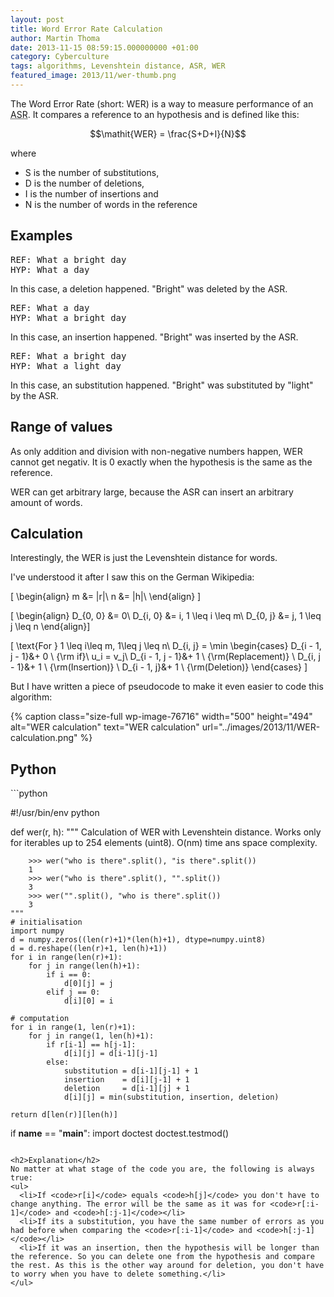 ```yaml
---
layout: post
title: Word Error Rate Calculation
author: Martin Thoma
date: 2013-11-15 08:59:15.000000000 +01:00
category: Cyberculture
tags: algorithms, Levenshtein distance, ASR, WER
featured_image: 2013/11/wer-thumb.png
---
```

The Word Error Rate (short: WER) is a way to measure performance of an <abbr title="Automatic Speech Recognizer">ASR</abbr>. It compares a reference to an hypothesis and is defined like this:

$$\mathit{WER} = \frac{S+D+I}{N}$$

where
<ul>
  <li>S is the number of substitutions,</li>
  <li>D is the number of deletions,</li>
  <li>I is the number of insertions and</li>
  <li>N is the number of words in the reference</li>
</ul>

## Examples

<pre>REF: What a bright day
HYP: What a day</pre>

In this case, a deletion happened. "Bright" was deleted by the ASR.

<pre>REF: What a day
HYP: What a bright day</pre>

In this case, an insertion happened. "Bright" was inserted by the ASR.

<pre>REF: What a bright day
HYP: What a light day</pre>

In this case, an substitution happened. "Bright" was substituted by "light" by
the ASR.

## Range of values

As only addition and division with non-negative
numbers happen, WER cannot get negativ. It is 0 exactly when the hypothesis is
the same as the reference.

WER can get arbitrary large, because the ASR can insert an arbitrary amount of
words.

<h2>Calculation</h2>
Interestingly, the WER is just the Levenshtein distance for words.

I've understood it after I saw this on the German Wikipedia:

\[
\begin{align}
m &= |r|\\
n &= |h|\\
\end{align}
\]

\[
\begin{align}
D_{0, 0} &= 0\\
D_{i, 0} &= i, 1 \leq i \leq m\\
D_{0, j} &= j, 1 \leq j \leq n
\end{align}\]

\[
\text{For } 1 \leq i\leq m, 1\leq j \leq n\\
D_{i, j} = \min \begin{cases}
D_{i - 1, j - 1}&+ 0 \ {\rm if}\ u_i = v_j\\
D_{i - 1, j - 1}&+ 1 \ {\rm(Replacement)} \\
D_{i, j - 1}&+ 1 \ {\rm(Insertion)} \\
D_{i - 1, j}&+ 1 \ {\rm(Deletion)}
\end{cases}
\]

But I have written a piece of pseudocode to make it even easier to code this algorithm:

{% caption class="size-full wp-image-76716" width="500" height="494" alt="WER calculation" text="WER calculation" url="../images/2013/11/WER-calculation.png" %}

<h2>Python</h2>
```python

#!/usr/bin/env python

def wer(r, h):
    """
        Calculation of WER with Levenshtein distance.
        Works only for iterables up to 254 elements (uint8).
        O(nm) time ans space complexity.

        >>> wer("who is there".split(), "is there".split())
        1
        >>> wer("who is there".split(), "".split())
        3
        >>> wer("".split(), "who is there".split())
        3
    """
    # initialisation
    import numpy
    d = numpy.zeros((len(r)+1)*(len(h)+1), dtype=numpy.uint8)
    d = d.reshape((len(r)+1, len(h)+1))
    for i in range(len(r)+1):
        for j in range(len(h)+1):
            if i == 0:
                d[0][j] = j
            elif j == 0:
                d[i][0] = i

    # computation
    for i in range(1, len(r)+1):
        for j in range(1, len(h)+1):
            if r[i-1] == h[j-1]:
                d[i][j] = d[i-1][j-1]
            else:
                substitution = d[i-1][j-1] + 1
                insertion    = d[i][j-1] + 1
                deletion     = d[i-1][j] + 1
                d[i][j] = min(substitution, insertion, deletion)

    return d[len(r)][len(h)]

if __name__ == "__main__":
    import doctest
    doctest.testmod()

```

<h2>Explanation</h2>
No matter at what stage of the code you are, the following is always true:
<ul>
  <li>If <code>r[i]</code> equals <code>h[j]</code> you don't have to change anything. The error will be the same as it was for <code>r[:i-1]</code> and <code>h[:j-1]</code></li>
  <li>If its a substitution, you have the same number of errors as you had before when comparing the <code>r[:i-1]</code> and <code>h[:j-1]</code></li>
  <li>If it was an insertion, then the hypothesis will be longer than the reference. So you can delete one from the hypothesis and compare the rest. As this is the other way around for deletion, you don't have to worry when you have to delete something.</li>
</ul>
